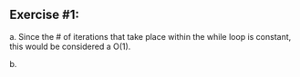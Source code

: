 ## Exercise #1:

a. Since the # of iterations that take place within the while loop is constant, this would be considered a O(1).

b.
